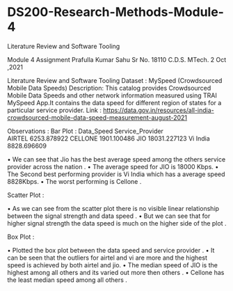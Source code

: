 # DS200-Research-Methods-Module-4
Literature Review and Software Tooling

Module 4 Assignment
Prafulla Kumar Sahu                                                                      Sr No. 18110 
C.D.S.  MTech.                                                                                 2 Oct ,2021 
	
Literature Review and Software Tooling 
Dataset : MySpeed (Crowdsourced Mobile Data Speeds)
Description: This catalog provides Crowdsourced Mobile Data Speeds and other network information measured using TRAI MySpeed App.It contains the data speed for different region of states for a particular service provider.
Link : https://data.gov.in/resources/all-india-crowdsourced-mobile-data-speed-measurement-august-2021

Observations :
Bar Plot :
	Data_Speed
Service_Provider	
AIRTEL	6253.878922
CELLONE	1901.100486
JIO	18031.227123
Vi India	8828.696609


 
•	We can see that Jio has the best average speed among the others service provider across the nation .
•	The average speed for JIO is 18000 Kbps.
•	The Second best performing provider is Vi India which has a average speed 8828Kbps.
•	The worst performing is Cellone .

Scatter Plot :

•	As we can see from the scatter plot there is no visible linear relationship between the signal strength and data speed .
•	But we can see that for higher signal strength the data speed is much on the higher side of the plot .



Box Plot :  

•	Plotted the box plot between the data speed and service provider .
•	It can be seen that the outliers for airtel and vi are more and the highest speed is achieved by both airtel and jio.
•	The median speed of JIO is the highest among all others and its varied out more then others .
•	Cellone has the least median speed among all others .

